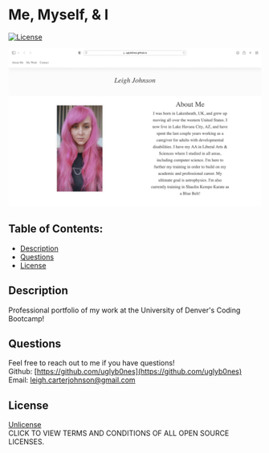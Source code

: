 
# Me, Myself, & I

[![License](https://img.shields.io/badge/License-Unlicense%20-blue.svg)](https://opensource.org/licenses/Unlicense)

![Screenshot](https://github.com/uglyb0nes/memyselfandi/blob/master/images/portfolio.png)

## Table of Contents:

* [Description](#description)
* [Questions](#questions)
* [License](#license)

## Description
Professional portfolio of my work at the University of Denver's Coding Bootcamp! 

## Questions
Feel free to reach out to me if you have questions!<br>
Github: [https://github.com/uglyb0nes](https://github.com/uglyb0nes)<br>
Email: [leigh.carterjohnson@gmail.com](leigh.carterjohnson@gmail.com)

## License
[Unlicense](https://opensource.org/licenses)<br>
CLICK TO VIEW TERMS AND CONDITIONS OF ALL OPEN SOURCE LICENSES.
    